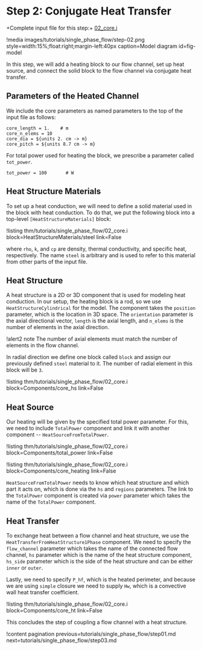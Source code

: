 # Step 2: Conjugate Heat Transfer

+Complete input file for this step:+ [02_core.i](thm/tutorials/single_phase_flow/02_core.i)

!media images/tutorials/single_phase_flow/step-02.png
       style=width:15%;float:right;margin-left:40px
       caption=Model diagram
       id=fig-model

In this step, we will add a heating block to our flow channel, set up heat source, and connect the
solid block to the flow channel via conjugate heat transfer.


## Parameters of the Heated Channel

We include the core parameters as named parameters to the top of the input file as follows:

```
core_length = 1.    # m
core_n_elems = 10
core_dia = ${units 2. cm -> m}
core_pitch = ${units 8.7 cm -> m}
```


For total power used for heating the block, we prescribe a parameter called `tot_power`.

```
tot_power = 100       # W
```

## Heat Structure Materials

To set up a heat conduction, we will need to define a solid material used in the block with
heat conduction.
To do that, we put the following block into a top-level `[HeatStructureMaterials]` block:

!listing thm/tutorials/single_phase_flow/02_core.i
         block=HeatStructureMaterials/steel
         link=False

where `rho`, `k`, and `cp` are density, thermal conductivity, and specific heat, respectively.
The name `steel` is arbitrary and is used to refer to this material from other parts of the input file.

## Heat Structure

A heat structure is a 2D or 3D component that is used for modeling heat conduction.
In our setup, the heating block is a rod, so we use `HeatStructureCylindrical` for the model.
The component takes the `position` parameter, which is the location in 3D space.
The `orientation` parameter is the axial directional vector, `length` is the axial length, and
`n_elems` is the number of elements in the axial direction.

!alert2 note
The number of axial elements must match the number of elements in the flow channel.

In radial direction we define one block called `block` and assign our previously defined `steel`
material to it. The number of radial element in this block will be `3`.

!listing thm/tutorials/single_phase_flow/02_core.i
         block=Components/core_hs
         link=False

## Heat Source

Our heating will be given by the specified total power parameter. For this, we need to include
`TotalPower` component and link it with another component -- `HeatSourceFromTotalPower`.

!listing thm/tutorials/single_phase_flow/02_core.i
         block=Components/total_power
         link=False

!listing thm/tutorials/single_phase_flow/02_core.i
         block=Components/core_heating
         link=False

`HeatSourceFromTotalPower` needs to know which heat structure and which part it acts on, which is
done via the `hs` and `regions` parameters.  The link to the `TotalPower` component is created via
`power` parameter which takes the name of the `TotalPower` component.

## Heat Transfer

To exchange heat between a flow channel and heat structure, we use the `HeatTransferFromHeatStructure1Phase`
component.  We need to specify the `flow_channel` parameter which takes the name of the connected
flow channel, `hs` parameter which is the name of the heat structure component, `hs_side` parameter
which is the side of the heat structure and can be either `inner` or `outer`.

Lastly, we need to specify `P_hf`, which is the heated perimeter, and because we are using `simple`
closure we need to supply `Hw`, which is a convective wall heat transfer coefficient.

!listing thm/tutorials/single_phase_flow/02_core.i
         block=Components/core_ht
         link=False

This concludes the step of coupling a flow channel with a heat structure.

!content pagination previous=tutorials/single_phase_flow/step01.md
                    next=tutorials/single_phase_flow/step03.md
